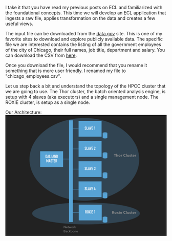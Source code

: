 I take it that you have read my previous posts on ECL and familiarized with the foundational concepts. This time we will develop an ECL application that ingests a raw file, applies transformation on the data and creates a few useful views.

The input file can be downloaded from the [data.gov](http://data.gov) site. This is one of my favorite sites to download and explore publicly available data. The specific file we are interested contains the listing of all the government employees of the city of Chicago, their full names, job title, department and salary. You can download the CSV from [here](https://catalog.data.gov/dataset/current-employee-names-salaries-and-position-titles-840f7). 

Once you download the file, I would recommend that you rename it something that is more user friendly. I renamed my file to "chicago_employees.csv". 

Let us step back a bit and understand the topology of the HPCC cluster that we are going to use. The Thor cluster, the batch oriented analysis engine, is setup with 4 slaves (aka executors) and a single management node. The ROXIE cluster, is setup as a single node. 

Our Architecture:
![](/assets/images/Architecture.001.jpeg)

